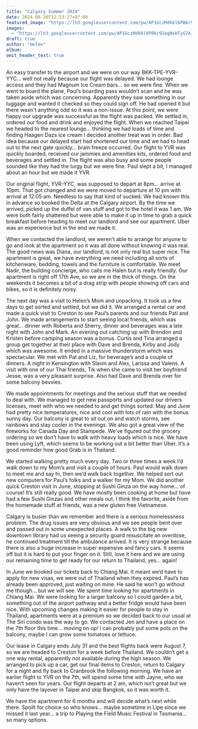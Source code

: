 ```yaml
---
title: "Calgary Summer 2024"
date: 2024-08-30T12:53:27+07:00
featured_image: "https://lh3.googleusercontent.com/pw/AP1GczMd6kl6PB6r92egNsHTyG7A_FwPhq6IwZDZQPi9uF195v5yjENS5XWDZMtibNnjYgpWcABSa0-uMc3H9B_xNAuqB_aS3mz-hsr8enW3Ymg_P5sFdFLyvchWXZsPvaI4r8_e5w0dKLCYF7DyCSYtuLWDwQ=w1307-h897-s-no?authuser=0"
images:
  - "https://lh3.googleusercontent.com/pw/AP1GczMd6kl6PB6r92egNsHTyG7A_FwPhq6IwZDZQPi9uF195v5yjENS5XWDZMtibNnjYgpWcABSa0-uMc3H9B_xNAuqB_aS3mz-hsr8enW3Ymg_P5sFdFLyvchWXZsPvaI4r8_e5w0dKLCYF7DyCSYtuLWDwQ=w1307-h897-s-no?authuser=0"
draft: true
author: "Helen"
album:
omit_header_text: true
---
```


An easy transfer to the airport and we were on our way BKK-TPE-YVR-YYC… well not really because our flight was delayed. We had lounge access and they had Magnum Ice Cream bars… so we were fine. When we went to board the plane, Paul’s boarding pass wouldn’t scan and he was taken aside which was concerning. Apparently they saw something in our luggage and wanted it checked so they could sign off. He had opened it but there wasn't anything odd so it was a non-issue. At this point, we were happy our upgrade was successful as the flight was packed. We settled in, ordered our food and drink and enjoyed the flight. When we reached Taipei we headed to the nearest lounge… thinking we had loads of time and finding Haagen Dazs ice cream I decided another treat was in order. Bad idea because our delayed start had shortened our time and we had to head out to the next gate quickly… brain freeze occurred. Our flight to YVR was quickly boarded, received our jammies and amenities kits, ordered food and beverages and settled in. The flight was also busy and some people sounded like they had the lurgy but we were fine. Paul slept a bit, I managed about an hour but we made it YVR. 

Our original flight, YVR-YYC, was supposed to depart at 8pm… arrive at 10pm. That got changed and we were moved to departure at 10 pm with arrival at 12:05 am. Needless to say that kind of sucked. We had known this in advance so booked the Delta at the Calgary airport. By the time we arrived, picked up the duffel of van stuff and got to the hotel it was 1 am. We were both fairly shattered but were able to make it up in time to grab a quick breakfast before heading to meet our landlord and see our apartment. Uber was an experience but in the end we made it. 

When we contacted the landlord, we weren’t able to arrange for anyone to go and look at the apartment so it was all done without knowing it was real. The good news was Diana, our landlord, is not only real but super nice. The apartment is great, we have everything we need including all sorts of kitchenware, bedding, towels and the furniture is comfortable. We meet Nadir, the building concierge, who calls me Halen but is really friendly. Our apartment is right off 17th Ave, so we are in the thick of things. On the weekends it becomes a bit of a drag strip with people showing off cars and bikes, so it is definitely noisy.

The next day was a visit to Helen’s Mom and unpacking. It took us a few days to get sorted and settled, but we did it. We arranged a rental car and made a quick visit to Creston to see Paul’s parents and our friends Pati and John. We made arrangements to start seeing local friends, which was great… dinner with Roberta and Sherry, dinner and beverages was a late night with John and Mark. An evening out catching up with Brendon and Kristen before camping season was a bonus. Curtis and Tina arranged a group get together at their place with Dave and Brenda, Kirby and Jody which was awesome. It ended in a massive thunderstorm which was spectacular. We met with Pat and Liz, for beverage’s and a couple of dinners. A night in Kensington with Slavin and Alex, Larissa and Valens. A visit with one of our Thai friends, Tik when she came to visit her boyfriend Jesse, was a very pleasant surprise. Also had Dave and Brenda over for some balcony bevvies. 

We made appointments for meetings and the serious stuff that we needed to deal with. We managed to get new passports and updated our drivers licenses, meet with who we needed to and get things sorted. May and June had pretty nice temperatures, nice and cool with lots of rain with the bonus sunny day. Our balcony is great to sit out on and watch storms, see rainbows and stay cooler in the evenings. We also got a great view of the fireworks for Canada Day and Stampede. We’ve figured out the grocery ordering so we don’t have to walk with heavy loads which is nice. We have been using Lyft, which seems to be working out a bit better than Uber. It’s a good reminder how good Grab is in Thailand. 
 
We started walking pretty much every day. Two or three times a week I’d walk down to my Mom’s and visit a couple of hours. Paul would walk down to meet me and say hi, then we’d walk back together. We helped sort out new computers for Paul’s folks and a walker for my Mom. We did another quick Creston visit in June, stopping at Sushi Ginza on the way home… of course! It’s still really good. We have mostly been cooking at home but have had a few Sushi Ginzas and other meals out. I think the favorite, aside from the homemade stuff at friends, was a new gluten free Vietnamese. 

Calgary is busier than we remember and there is a serious homelessness problem. The drug issues are very obvious and we see people bent over and passed out in some unexpected places. A walk to the big new downtown library had us seeing a security guard resuscitate an overdose, he continued treatment till the ambulance arrived. It is very strange because there is also a huge increase in super expensive and fancy cars. It seems off but it is hard to put your finger on it. Still, love it here and we are using our remaining time to get ready for our return to Thailand, yes… again!  

In June we booked our tickets back to Chiang Mai. It meant we’d have to apply for new visas, we were out of Thailand when they expired. Paul’s has already been approved, just waiting on mine. He said he won’t go without me though… but we will see. We spent time looking for apartments in Chiang Mai. We were looking for a larger balcony so I could garden a bit, something out of the airport pathway and a better fridge would have been nice. With upcoming changes making it easier for people to stay in Thailand, apartments were at a premium so we decided back to our usual at The Siri condo was the way to go. We contacted Jen and have a place on the 7th floor this time… moving on up! I can probably put some pots on the balcony, maybe I can grow some tomatoes or lettuce. 

Our lease in Calgary ends July 31 and the best flights back were August 7, so we are headed to Creston for a week before Thailand. We couldn’t get a one way rental, apparently not available during the high season. We arranged to pick up a car, get our final items to Creston, return to Calgary for a night and fly back to Cranbrook the following morning. We have an earlier flight to YVR on the 7th, will spend some time with Jayne, who we haven’t seen for years. Our flight departs at 2 am, which isn’t great but we only have the layover in Taipei and skip Bangkok, so it was worth it. 

We have the apartment for 6 months and will decide what’s next while there. Spoilt for choice so who knows… maybe sometime in Lipe since we missed it last year… a trip to Playing the Field Music Festival in Tasmania… so many options. 

